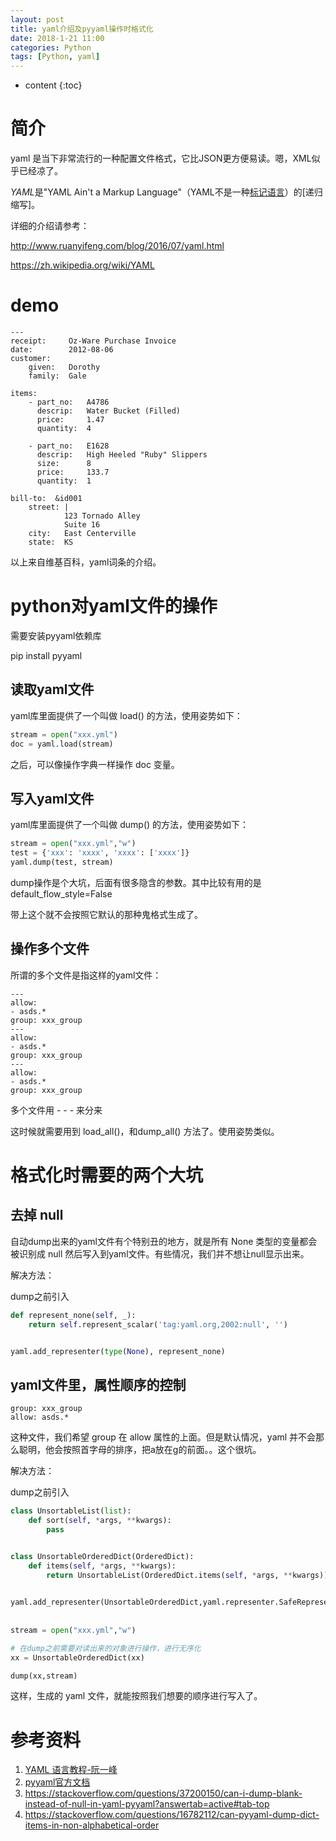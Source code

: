 ```yaml
---
layout: post
title: yaml介绍及pyyaml操作时格式化
date: 2018-1-21 11:00
categories: Python
tags: [Python, yaml]
---
```


* content
{:toc} 
# 简介

yaml 是当下非常流行的一种配置文件格式，它比JSON更方便易读。嗯，XML似乎已经凉了。

*YAML*是"YAML Ain't a Markup Language"（YAML不是一种[标记语言](https://zh.wikipedia.org/wiki/%E6%A0%87%E8%AE%B0%E8%AF%AD%E8%A8%80)）的[递归缩写]。

详细的介绍请参考：

<http://www.ruanyifeng.com/blog/2016/07/yaml.html>

<https://zh.wikipedia.org/wiki/YAML>

# demo

```
---
receipt:     Oz-Ware Purchase Invoice
date:        2012-08-06
customer:
    given:   Dorothy
    family:  Gale
   
items:
    - part_no:   A4786
      descrip:   Water Bucket (Filled)
      price:     1.47
      quantity:  4

    - part_no:   E1628
      descrip:   High Heeled "Ruby" Slippers
      size:      8
      price:     133.7
      quantity:  1

bill-to:  &id001
    street: | 
            123 Tornado Alley
            Suite 16
    city:   East Centerville
    state:  KS
```

以上来自维基百科，yaml词条的介绍。

# python对yaml文件的操作

需要安装pyyaml依赖库

pip install pyyaml

## 读取yaml文件

yaml库里面提供了一个叫做 load() 的方法，使用姿势如下：

```python
stream = open("xxx.yml")
doc = yaml.load(stream)
```

之后，可以像操作字典一样操作 doc 变量。

## 写入yaml文件

yaml库里面提供了一个叫做 dump() 的方法，使用姿势如下：

```python
stream = open("xxx.yml","w")
test = {'xxx': 'xxxx', 'xxxx': ['xxxx']}
yaml.dump(test, stream)
```

dump操作是个大坑，后面有很多隐含的参数。其中比较有用的是 default_flow_style=False

带上这个就不会按照它默认的那种鬼格式生成了。

## 操作多个文件

所谓的多个文件是指这样的yaml文件：

```
---
allow:
- asds.*
group: xxx_group
---
allow:
- asds.*
group: xxx_group
---
allow:
- asds.*
group: xxx_group

```

多个文件用 - - - 来分来

这时候就需要用到  load_all()，和dump_all() 方法了。使用姿势类似。

# 格式化时需要的两个大坑

## 去掉 null

自动dump出来的yaml文件有个特别丑的地方，就是所有 None 类型的变量都会被识别成 null 然后写入到yaml文件。有些情况，我们并不想让null显示出来。

解决方法：

dump之前引入

```python
def represent_none(self, _):
    return self.represent_scalar('tag:yaml.org,2002:null', '')


yaml.add_representer(type(None), represent_none)

```

## yaml文件里，属性顺序的控制

```
group: xxx_group
allow: asds.*
```

这种文件，我们希望 group 在 allow 属性的上面。但是默认情况，yaml 并不会那么聪明，他会按照首字母的排序，把a放在g的前面。。这个很坑。

解决方法：

dump之前引入

```python
class UnsortableList(list):
    def sort(self, *args, **kwargs):
        pass


class UnsortableOrderedDict(OrderedDict):
    def items(self, *args, **kwargs):
        return UnsortableList(OrderedDict.items(self, *args, **kwargs))

      
yaml.add_representer(UnsortableOrderedDict,yaml.representer.SafeRepresenter.represent_dict)
      
  
stream = open("xxx.yml","w")

# 在dump之前需要对读出来的对象进行操作，进行无序化
xx = UnsortableOrderedDict(xx)

dump(xx,stream)
```

这样，生成的 yaml 文件，就能按照我们想要的顺序进行写入了。

# 参考资料

1. [YAML 语言教程-阮一峰](http://www.ruanyifeng.com/blog/2016/07/yaml.html)
2. [pyyaml官方文档](https://pyyaml.org/wiki/PyYAMLDocumentation)
3. https://stackoverflow.com/questions/37200150/can-i-dump-blank-instead-of-null-in-yaml-pyyaml?answertab=active#tab-top
4. https://stackoverflow.com/questions/16782112/can-pyyaml-dump-dict-items-in-non-alphabetical-order